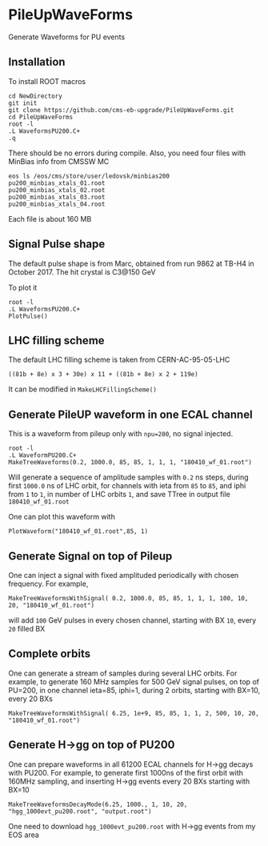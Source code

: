 # PileUpWaveForms
Generate Waveforms for PU events

## Installation
To install ROOT macros
````
cd NewDirectory
git init
git clone https://github.com/cms-eb-upgrade/PileUpWaveForms.git
cd PileUpWaveForms
root -l
.L WaveformsPU200.C+
.q
````
There should be no errors during compile.
Also, you need four files with MinBias info from CMSSW MC
````
eos ls /eos/cms/store/user/ledovsk/minbias200
pu200_minbias_xtals_01.root
pu200_minbias_xtals_02.root
pu200_minbias_xtals_03.root
pu200_minbias_xtals_04.root
````
Each file is about 160 MB

## Signal Pulse shape

The default pulse shape is from Marc, obtained from run 9862 at TB-H4 in October 2017. 
The hit crystal is C3@150 GeV

To plot it
````
root -l
.L WaveformsPU200.C+
PlotPulse()
````

## LHC filling scheme

The default LHC filling scheme is taken from CERN-AC-95-05-LHC
````
((81b + 8e) x 3 + 30e) x 11 + ((81b + 8e) x 2 + 119e)
````
It can be modified in ````MakeLHCFillingScheme()````

## Generate PileUP waveform in one ECAL channel

This is a waveform from pileup only with ````npu=200````, no signal injected.
````
root -l
.L WaveformPU200.C+
MakeTreeWaveforms(0.2, 1000.0, 85, 85, 1, 1, 1, "180410_wf_01.root")
````
Will generate a sequence of amplitude samples with
````0.2```` ns steps, during first 
````1000.0```` ns of LHC orbit, for channels with ieta from
 ````85```` to ````85````, and iphi from 
 ````1```` to ````1````, in number of LHC orbits ````1````, 
 and save TTree in output file ````180410_wf_01.root````

One can plot this waveform with
````
PlotWaveform("180410_wf_01.root",85, 1)
````

## Generate Signal on top of Pileup

One can inject a signal with fixed amplituded periodically with chosen frequency. For example,
````
MakeTreeWaveformsWithSignal( 0.2, 1000.0, 85, 85, 1, 1, 1, 100, 10, 20, "180410_wf_01.root")
````
will add ````100```` GeV pulses in every chosen channel, starting with BX ````10````, 
every ````20```` filled BX 

## Complete orbits

One can generate a stream of samples during several LHC orbits.
For example, to generate 160 MHz samples for 500 GeV signal pulses,
on top of PU=200,
in one channel ieta=85, iphi=1, 
during 2 orbits,
starting with BX=10, every 20 BXs
````
MakeTreeWaveformsWithSignal( 6.25, 1e+9, 85, 85, 1, 1, 2, 500, 10, 20, "180410_wf_01.root")
````



## Generate H->gg on top of PU200

One can prepare waveforms in all 61200 ECAL channels for H->gg decays with PU200. For example, to generate first 1000ns of the first orbit with 160MHz sampling, and inserting H->gg events every 20 BXs starting with BX=10
````
MakeTreeWaveformsDecayMode(6.25, 1000., 1, 10, 20, "hgg_1000evt_pu200.root", "output.root")
````
One need to download ````hgg_1000evt_pu200.root```` with H->gg events from my EOS area
